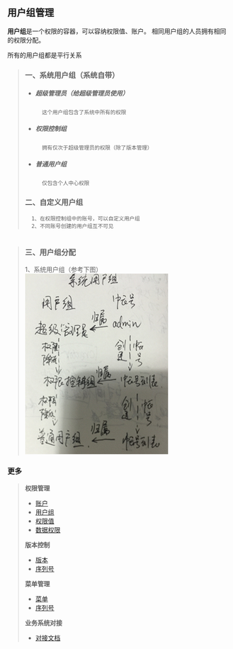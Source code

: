 用户组管理
---
**用户组**是一个权限的容器，可以容纳权限值、账户。
相同用户组的人员拥有相同的权限分配。

所有的用户组都是平行关系

>   ### 一、系统用户组（系统自带）
>   * ##### 超级管理员（给超级管理员使用）
>           这个用户组包含了系统中所有的权限
>   * ##### 权限控制组
>           拥有仅次于超级管理员的权限（除了版本管理）
>   * ##### 普通用户组
>           仅包含个人中心权限
>
>   ### 二、自定义用户组
>       1、在权限控制组中的账号，可以自定义用户组
>       2、不同账号创建的用户组互不可见
>   
#
>   ### 三、用户组分配
>   1、系统用户组（参考下图）<br />
>   ![](images/group_assign.png)           

### 更多
>   **权限管理**
>   *   [账户](docs/AuthUser.md)
>   *   [用户组](docs/AuthGroup.md)
>   *   [权限值](docs/AuthRule.md)
>   *   [数据权限](docs/Department.md)
>
>   **版本控制**
>   *   [版本](docs/Version.md)
>   *   [序列号](docs/License.md)
>
>   **菜单管理**
>   *   [菜单](docs/Menu.md)
>   *   [序列号](docs/License.md)
>
>   **业务系统对接**
>   *   [对接文档](docs/deploy/Deploy.md)